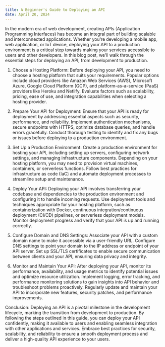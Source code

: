```yaml
---
title: A Beginner's Guide to Deploying an API
date: April 20, 2024
---
```


In the modern era of web development, creating APIs (Application Programming Interfaces) has become an integral part of building scalable and interconnected applications. Whether you're developing a mobile app, web application, or IoT device, deploying your API to a production environment is a critical step towards making your services accessible to users and other developers. In this blog post, we'll walk through the essential steps for deploying an API, from development to production.

1. Choose a Hosting Platform:
Before deploying your API, you need to choose a hosting platform that suits your requirements. Popular options include cloud providers like Amazon Web Services (AWS), Microsoft Azure, Google Cloud Platform (GCP), and platform-as-a-service (PaaS) providers like Heroku and Netlify. Evaluate factors such as scalability, pricing, ease of use, and integration capabilities when selecting a hosting provider.

2. Prepare Your API for Deployment:
Ensure that your API is ready for deployment by addressing essential aspects such as security, performance, and reliability. Implement authentication mechanisms, secure endpoints with HTTPS, optimize database queries, and handle errors gracefully. Conduct thorough testing to identify and fix any bugs or issues before deploying to a production environment.

3. Set Up a Production Environment:
Create a production environment for hosting your API, including setting up servers, configuring network settings, and managing infrastructure components. Depending on your hosting platform, you may need to provision virtual machines, containers, or serverless functions. Follow best practices for infrastructure as code (IaC) and automate deployment processes to streamline setup and maintenance.

4. Deploy Your API:
Deploying your API involves transferring your codebase and dependencies to the production environment and configuring it to handle incoming requests. Use deployment tools and techniques appropriate for your hosting platform, such as containerization with Docker, continuous integration/continuous deployment (CI/CD) pipelines, or serverless deployment models. Monitor deployment progress and verify that your API is up and running correctly.

5. Configure Domain and DNS Settings:
Associate your API with a custom domain name to make it accessible via a user-friendly URL. Configure DNS settings to point your domain to the IP address or endpoint of your API server. Set up SSL/TLS certificates to enable secure communication between clients and your API, ensuring data privacy and integrity.

6. Monitor and Maintain Your API:
After deploying your API, monitor its performance, availability, and usage metrics to identify potential issues and optimize resource utilization. Implement logging, error tracking, and performance monitoring solutions to gain insights into API behavior and troubleshoot problems proactively. Regularly update and maintain your API to incorporate new features, security patches, and performance improvements.

Conclusion:
Deploying an API is a pivotal milestone in the development lifecycle, marking the transition from development to production. By following the steps outlined in this guide, you can deploy your API confidently, making it available to users and enabling seamless integration with other applications and services. Embrace best practices for security, scalability, and reliability to ensure a smooth deployment process and deliver a high-quality API experience to your users.
